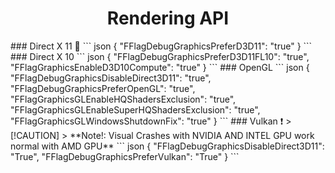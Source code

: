 <h1 align="center">Rendering API</h1>
### Direct X 11 🌟
``` json
{
    "FFlagDebugGraphicsPreferD3D11": "true"
}
```
### Direct X 10
``` json
{
    "FFlagDebugGraphicsPreferD3D11FL10": "true",
    "FFlagGraphicsEnableD3D10Compute": "true"
}
```
### OpenGL
``` json
{
    "FFlagDebugGraphicsDisableDirect3D11": "true",
    "FFlagDebugGraphicsPreferOpenGL": "true",
    "FFlagGraphicsGLEnableHQShadersExclusion": "true",
    "FFlagGraphicsGLEnableSuperHQShadersExclusion": "true",
    "FFlagGraphicsGLWindowsShutdownFix": "true"
}
```
### Vulkan ❗
> [!CAUTION]
> **Note!: Visual Crashes with NVIDIA AND INTEL GPU work normal with AMD GPU**
``` json
{
    "FFlagDebugGraphicsDisableDirect3D11": "True",
    "FFlagDebugGraphicsPreferVulkan": "True"
}
```
